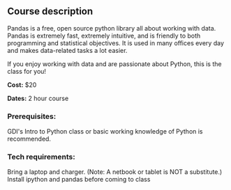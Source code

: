 ## Course description

Pandas is a free, open source python library all about working with data. Pandas is extremely fast, extremely intuitive, and is friendly to both programming and statistical objectives. It is used in many offices every day and makes data-related tasks a lot easier.

If you enjoy working with data and are passionate about Python, this is the class for you!

**Cost:** 
$20

**Dates:** 
2 hour course

### Prerequisites:

GDI's Intro to Python class or basic working knowledge of Python is recommended.   


### Tech requirements:

Bring a laptop and charger. (Note: A netbook or tablet is NOT a substitute.) 
Install ipython and pandas before coming to class
